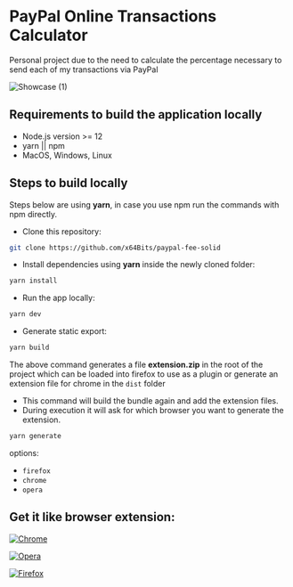 # PayPal Online Transactions Calculator

Personal project due to the need to calculate the percentage necessary to send each of my transactions via PayPal

![Showcase (1)](https://user-images.githubusercontent.com/25030238/111574281-92017780-8782-11eb-8cba-29049e53e192.png)

## Requirements to build the application locally

- Node.js version >= 12
- yarn || npm
- MacOS, Windows, Linux

## Steps to build locally

Steps below are using **yarn**, in case you use npm run the commands with npm directly.

- Clone this repository:

```bash
git clone https://github.com/x64Bits/paypal-fee-solid
```

- Install dependencies using **yarn** inside the newly cloned folder:

```bash
yarn install
```

- Run the app locally:

```bash
yarn dev
```

- Generate static export:

```bash
yarn build
```

The above command generates a file **extension.zip** in the root of the project which can be loaded into firefox to use as a plugin or generate an extension file for chrome in the `dist` folder

- This command will build the bundle again and add the extension files.
- During execution it will ask for which browser you want to generate the extension.

```bash
yarn generate
```

options:

- `firefox`
- `chrome`
- `opera`

## Get it like browser extension:

[![Chrome](https://user-images.githubusercontent.com/25030238/126597106-3063db05-3f19-42bd-aa5f-ee1cb1292281.png)](https://chrome.google.com/webstore/detail/paypal-fee-calculator/ggeedejppnnohhoamecllikpjeakkhca?hl=es&authuser=0)

[![Opera](https://user-images.githubusercontent.com/25030238/115462259-6f86d200-a1f8-11eb-8e28-2cdc8ff4ee35.png)](https://addons.opera.com/es/extensions/details/paypal-fee-calculator/)

[![Firefox](https://user-images.githubusercontent.com/25030238/115462258-6eee3b80-a1f8-11eb-9c77-fe65b3ea18c0.png)](https://addons.mozilla.org/es/firefox/addon/paypal-fee-calculator/)
